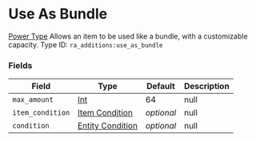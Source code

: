 # Use As Bundle
[Power Type](../power_types.md)
Allows an item to be used like a bundle, with a customizable capacity.
Type ID: `ra_additions:use_as_bundle`
### Fields
Field | Type | Default | Description
------|------|---------|-------------
`max_amount` | [Int](../data_types/int.md) | 64 | null
`item_condition` | [Item Condition](../data_types/item_condition.md) | _optional_ | null
`condition` | [Entity Condition](../data_types/entity_condition.md) | _optional_ | null

